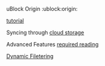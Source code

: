 uBlock Origin
:ublock:origin:

[tutorial](https://www.maketecheasier.com/ultimate-ublock-origin-superusers-guide/)

Syncing through [cloud storage](https://github.com/gorhill/uBlock/wiki/Cloud-storage)

Advanced Features [required reading](https://github.com/gorhill/uBlock/wiki/Advanced-user-features)

[Dynamic Filetering](https://github.com/gorhill/uBlock/wiki/Dynamic-filtering)
